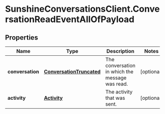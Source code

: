# SunshineConversationsClient.ConversationReadEventAllOfPayload

## Properties

Name | Type | Description | Notes
------------ | ------------- | ------------- | -------------
**conversation** | [**ConversationTruncated**](ConversationTruncated.md) | The conversation in which the message was read. | [optional] 
**activity** | [**Activity**](Activity.md) | The activity that was sent. | [optional] 


